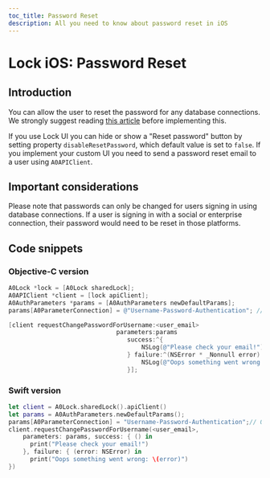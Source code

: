 ```yaml
---
toc_title: Password Reset 
description: All you need to know about password reset in iOS
---
```


# Lock iOS: Password Reset

## Introduction
You can allow the user to reset the password for any database connections. 
We strongly suggest reading [this article](/articles/connections/database/password-strength.md) before implementing this.

If you use Lock UI you can hide or show a "Reset password" button by setting property `disableResetPassword`, which default value is set to `false`.
If you implement your custom UI you need to send a password reset email to a user using `A0APIClient`.

## Important considerations
Please note that passwords can only be changed for users signing in using database connections. If a user is signing in with a social or enterprise connection, their password would need to be reset in those platforms.

## Code snippets

### Objective-C version

```objective-c
A0Lock *lock = [A0Lock sharedLock];
A0APIClient *client = [lock apiClient];
A0AuthParameters *params = [A0AuthParameters newDefaultParams];
params[A0ParameterConnection] = @"Username-Password-Authentication"; // Or your configured DB connection

[client requestChangePasswordForUsername:<user_email>
                              parameters:params
                                 success:^{
                                     NSLog(@"Please check your email!");
                                 } failure:^(NSError * _Nonnull error) {
                                     NSLog(@"Oops something went wrong: %@", error);
                                 }];
```

### Swift version

```swift
let client = A0Lock.sharedLock().apiClient()
let params = A0AuthParameters.newDefaultParams();
params[A0ParameterConnection] = "Username-Password-Authentication";// Or your configured DB connection
client.requestChangePasswordForUsername(<user_email>,
    parameters: params, success: { () in
      print("Please check your email!")
    }, failure: { (error: NSError) in
      print("Oops something went wrong: \(error)")
})
```



